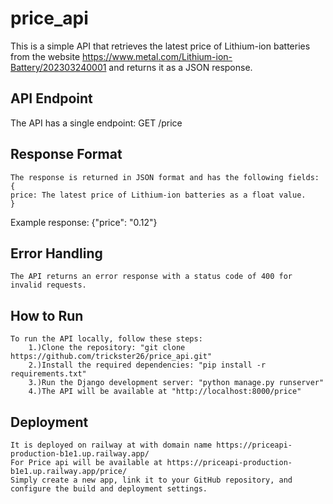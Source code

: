 # price_api

This is a simple API that retrieves the latest price of Lithium-ion batteries from the website https://www.metal.com/Lithium-ion-Battery/202303240001 and returns it as a JSON response.

## API Endpoint

The API has a single endpoint:
    GET /price
## Response Format
    The response is returned in JSON format and has the following fields:
    {
    price: The latest price of Lithium-ion batteries as a float value.
    }
Example response:
    {"price": "0.12"}
    
## Error Handling
    The API returns an error response with a status code of 400 for invalid requests.
    
## How to Run
    To run the API locally, follow these steps:
        1.)Clone the repository: "git clone https://github.com/trickster26/price_api.git"
        2.)Install the required dependencies: "pip install -r requirements.txt"
        3.)Run the Django development server: "python manage.py runserver"
        4.)The API will be available at "http://localhost:8000/price"
        
        
## Deployment
    It is deployed on railway at with domain name https://priceapi-production-b1e1.up.railway.app/
    For Price api will be available at https://priceapi-production-b1e1.up.railway.app/price/
    Simply create a new app, link it to your GitHub repository, and configure the build and deployment settings.

